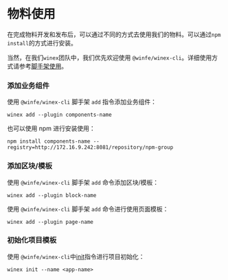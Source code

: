 # 物料使用

在完成物料开发和发布后，可以通过不同的方式去使用我们的物料。可以通过`npm install`的方式进行安装。

当然，在我们`winex`团队中，我们优先欢迎使用 `@winfe/winex-cli`。详细使用方式请参考[脚手架使用](https://cool-fe.github.io/docs-winex-cli/)。

### 添加业务组件

使用 `@winfe/winex-cli` 脚手架 `add` 指令添加业务组件：

```
winex add --plugin components-name
```

也可以使用 npm 进行安装使用：

```
npm install components-name --registry=http://172.16.9.242:8081/repository/npm-group
```

### 添加区块/模板

使用 `@winfe/winex-cli` 脚手架 `add` 命令添加区块/模板：

```
winex add --plugin block-name
```

使用 `@winfe/winex-cli` 脚手架 `add` 命令进行使用页面模板：

```
winex add --plugin page-name
```

### 初始化项目模板

使用 `@winfe/winex-cli`中[init](https://cool-fe.github.io/docs-winex-cli/guide/init.html)指令进行项目初始化：

```
winex init --name <app-name>
```
